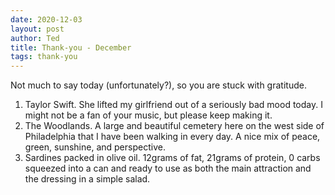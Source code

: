 ```yaml
---
date: 2020-12-03
layout: post
author: Ted
title: Thank-you - December
tags: thank-you
---
```

Not much to say today (unfortunately?), so you are stuck with gratitude. 

1. Taylor Swift. She lifted my girlfriend out of a seriously bad mood today. I might not be a fan of your music, but please keep making it.
1. The Woodlands. A large and beautiful cemetery here on the west side of Philadelphia that I have been walking in every day. A nice mix of peace, green, sunshine, and perspective.
1. Sardines packed in olive oil. 12grams of fat, 21grams of protein, 0 carbs squeezed into a can and ready to use as both the main attraction and the dressing in a simple salad.
